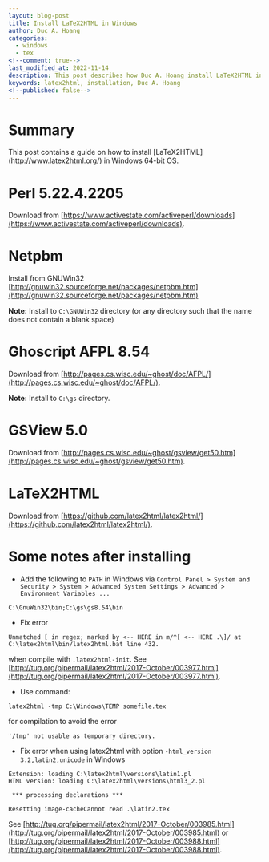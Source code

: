 ```yaml
---
layout: blog-post
title: Install LaTeX2HTML in Windows
author: Duc A. Hoang
categories:
  - windows
  - tex
<!--comment: true-->
last_modified_at: 2022-11-14
description: This post describes how Duc A. Hoang install LaTeX2HTML in Windows
keywords: latex2html, installation, Duc A. Hoang
<!--published: false-->
---
```


<div class="alert alert-info" markdown="1">
<h1 class="alert-heading">Summary</h1>
This post contains a guide on how to install [LaTeX2HTML](http://www.latex2html.org/) in Windows 64-bit OS. 
</div>

# Perl 5.22.4.2205
Download from [https://www.activestate.com/activeperl/downloads](https://www.activestate.com/activeperl/downloads).

# Netpbm
Install from GNUWin32 [http://gnuwin32.sourceforge.net/packages/netpbm.htm](http://gnuwin32.sourceforge.net/packages/netpbm.htm) 

**Note:** Install to `C:\GNUWin32` directory (or any directory such that the name does not contain a blank space)

# Ghoscript AFPL 8.54
Download from [http://pages.cs.wisc.edu/~ghost/doc/AFPL/](http://pages.cs.wisc.edu/~ghost/doc/AFPL/).

**Note:** Install to `C:\gs` directory.

# GSView 5.0
Download from [http://pages.cs.wisc.edu/~ghost/gsview/get50.htm](http://pages.cs.wisc.edu/~ghost/gsview/get50.htm).

# LaTeX2HTML
Download from [https://github.com/latex2html/latex2html/](https://github.com/latex2html/latex2html/).

# Some notes after installing

* Add the following to `PATH` in Windows via `Control Panel > System and Security > System > Advanced System Settings > Advanced > Environment Variables ...`

```
C:\GnuWin32\bin;C:\gs\gs8.54\bin
```

* Fix error

```
Unmatched [ in regex; marked by <-- HERE in m/^[ <-- HERE .\]/ at C:\latex2html\bin/latex2html.bat line 432.
```
	
when compile with `.latex2html-init`. See [http://tug.org/pipermail/latex2html/2017-October/003977.html](http://tug.org/pipermail/latex2html/2017-October/003977.html).

* Use command: 

```
latex2html -tmp C:\Windows\TEMP somefile.tex 
```
	
for compilation to avoid the error 

```
'/tmp' not usable as temporary directory.
```

* Fix error when using latex2html with option `-html_version 3.2,latin2,unicode` in Windows

```
Extension: loading C:\latex2html\versions\latin1.pl
HTML version: loading C:\latex2html\versions\html3_2.pl

 *** processing declarations ***

Resetting image-cacheCannot read .\latin2.tex
```
	
See [http://tug.org/pipermail/latex2html/2017-October/003985.html](http://tug.org/pipermail/latex2html/2017-October/003985.html) or [http://tug.org/pipermail/latex2html/2017-October/003988.html](http://tug.org/pipermail/latex2html/2017-October/003988.html).

	
